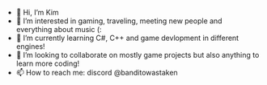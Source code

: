 - 👋 Hi, I’m Kim
- 👀 I’m interested in gaming, traveling, meeting new people and everything about music (:
- 🌱 I’m currently learning C#, C++ and game devlopment in different engines!
- 💞️ I’m looking to collaborate on mostly game projects but also anything to learn more coding!
- 📫 How to reach me: discord @banditowastaken 

<!---
bandithoe/bandithoe is a ✨ special ✨ repository because its `README.md` (this file) appears on your GitHub profile.
You can click the Preview link to take a look at your changes.
--->
